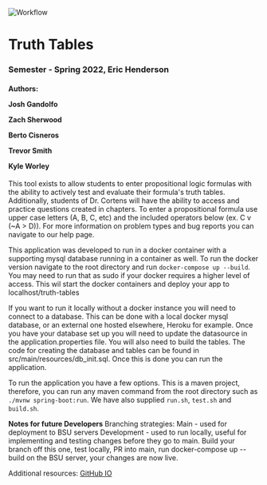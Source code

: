 ![Workflow](https://github.com/cs481-ekh/s22-truth-tables/actions/workflows/CI.yml/badge.svg)

<h1>Truth Tables</h1>
<h3>Semester - Spring 2022, Eric Henderson</h3>
<h4>Authors:
<p>Josh Gandolfo
<p>Zach Sherwood</p>
<p>Berto Cisneros</p>
<p>Trevor Smith</p>
<p>Kyle Worley</p>
</h4>

This tool exists to allow students to enter propositional logic formulas with the ability to actively test and evaluate their formula's truth tables. Additionally, students of Dr. Cortens will have the ability to access and practice questions created in chapters. To enter a propositional formula use upper case letters (A, B, C, etc) and the included operators below (ex. C v (~A > D)). For more information on problem types and bug reports you can navigate to our help page.

This application was developed to run in a docker container with a supporting mysql database running in a container as well. To run the docker version navigate to the root directory and run ````docker-compose up --build````. You may need to run that as sudo if your docker requires a higher level of access. This wil start the docker containers and deploy your app to localhost/truth-tables

If you want to run it locally without a docker instance you will need to connect to a database. This can be done with a local docker mysql database, or an external one hosted elsewhere, Heroku for example. Once you have your database set up you will need to update the datasource in the application.properties file. You will also need to build the tables. The code for creating the database and tables can be found in src/main/resources/db_init.sql. Once this is done you can run the application.

To run the application you have a few options. This is a maven project, therefore, you can run any maven command from the root directory such as ````./mvnw spring-boot:run````. We have also supplied ````run.sh````, ````test.sh```` and ````build.sh````.

<b>Notes for future Developers</b>
Branching strategies:
Main - used for deployment to BSU servers
Development - used to run locally, useful for implementing and testing changes before they go to main. Build your branch off this one, test locally, PR into main, run docker-compose up --build on the BSU server, your changes are now live. 

Additional resources:
[GitHub IO]( https://cs481-ekh.github.io/s22-truth-tables/)